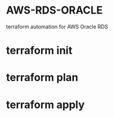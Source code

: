 # AWS-RDS-ORACLE
terraform automation for AWS Oracle RDS


  
# terraform init 
# terraform plan 
# terraform apply 

